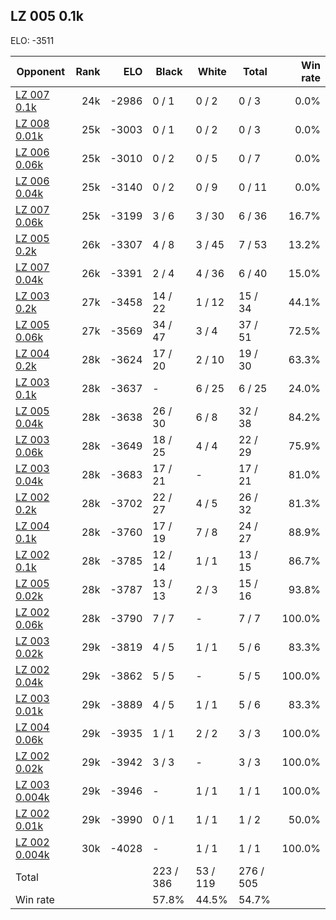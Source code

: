 ## LZ 005 0.1k ##

ELO: -3511

Opponent | Rank | ELO | Black | White | Total | Win rate
---------|-----:|----:|-------|-------|-------|-------:
[LZ 007 0.1k](LZ%20007%200.1k.md) | 24k | -2986 | 0 / 1 | 0 / 2 | 0 / 3 | 0.0%
[LZ 008 0.01k](LZ%20008%200.01k.md) | 25k | -3003 | 0 / 1 | 0 / 2 | 0 / 3 | 0.0%
[LZ 006 0.06k](LZ%20006%200.06k.md) | 25k | -3010 | 0 / 2 | 0 / 5 | 0 / 7 | 0.0%
[LZ 006 0.04k](LZ%20006%200.04k.md) | 25k | -3140 | 0 / 2 | 0 / 9 | 0 / 11 | 0.0%
[LZ 007 0.06k](LZ%20007%200.06k.md) | 25k | -3199 | 3 / 6 | 3 / 30 | 6 / 36 | 16.7%
[LZ 005 0.2k](LZ%20005%200.2k.md) | 26k | -3307 | 4 / 8 | 3 / 45 | 7 / 53 | 13.2%
[LZ 007 0.04k](LZ%20007%200.04k.md) | 26k | -3391 | 2 / 4 | 4 / 36 | 6 / 40 | 15.0%
[LZ 003 0.2k](LZ%20003%200.2k.md) | 27k | -3458 | 14 / 22 | 1 / 12 | 15 / 34 | 44.1%
[LZ 005 0.06k](LZ%20005%200.06k.md) | 27k | -3569 | 34 / 47 | 3 / 4 | 37 / 51 | 72.5%
[LZ 004 0.2k](LZ%20004%200.2k.md) | 28k | -3624 | 17 / 20 | 2 / 10 | 19 / 30 | 63.3%
[LZ 003 0.1k](LZ%20003%200.1k.md) | 28k | -3637 | - | 6 / 25 | 6 / 25 | 24.0%
[LZ 005 0.04k](LZ%20005%200.04k.md) | 28k | -3638 | 26 / 30 | 6 / 8 | 32 / 38 | 84.2%
[LZ 003 0.06k](LZ%20003%200.06k.md) | 28k | -3649 | 18 / 25 | 4 / 4 | 22 / 29 | 75.9%
[LZ 003 0.04k](LZ%20003%200.04k.md) | 28k | -3683 | 17 / 21 | - | 17 / 21 | 81.0%
[LZ 002 0.2k](LZ%20002%200.2k.md) | 28k | -3702 | 22 / 27 | 4 / 5 | 26 / 32 | 81.3%
[LZ 004 0.1k](LZ%20004%200.1k.md) | 28k | -3760 | 17 / 19 | 7 / 8 | 24 / 27 | 88.9%
[LZ 002 0.1k](LZ%20002%200.1k.md) | 28k | -3785 | 12 / 14 | 1 / 1 | 13 / 15 | 86.7%
[LZ 005 0.02k](LZ%20005%200.02k.md) | 28k | -3787 | 13 / 13 | 2 / 3 | 15 / 16 | 93.8%
[LZ 002 0.06k](LZ%20002%200.06k.md) | 28k | -3790 | 7 / 7 | - | 7 / 7 | 100.0%
[LZ 003 0.02k](LZ%20003%200.02k.md) | 29k | -3819 | 4 / 5 | 1 / 1 | 5 / 6 | 83.3%
[LZ 002 0.04k](LZ%20002%200.04k.md) | 29k | -3862 | 5 / 5 | - | 5 / 5 | 100.0%
[LZ 003 0.01k](LZ%20003%200.01k.md) | 29k | -3889 | 4 / 5 | 1 / 1 | 5 / 6 | 83.3%
[LZ 004 0.06k](LZ%20004%200.06k.md) | 29k | -3935 | 1 / 1 | 2 / 2 | 3 / 3 | 100.0%
[LZ 002 0.02k](LZ%20002%200.02k.md) | 29k | -3942 | 3 / 3 | - | 3 / 3 | 100.0%
[LZ 003 0.004k](LZ%20003%200.004k.md) | 29k | -3946 | - | 1 / 1 | 1 / 1 | 100.0%
[LZ 002 0.01k](LZ%20002%200.01k.md) | 29k | -3990 | 0 / 1 | 1 / 1 | 1 / 2 | 50.0%
[LZ 002 0.004k](LZ%20002%200.004k.md) | 30k | -4028 | - | 1 / 1 | 1 / 1 | 100.0%
Total | | | 223 / 386 | 53 / 119 | 276 / 505 | 
Win rate| | | 57.8% | 44.5% | 54.7% | 

